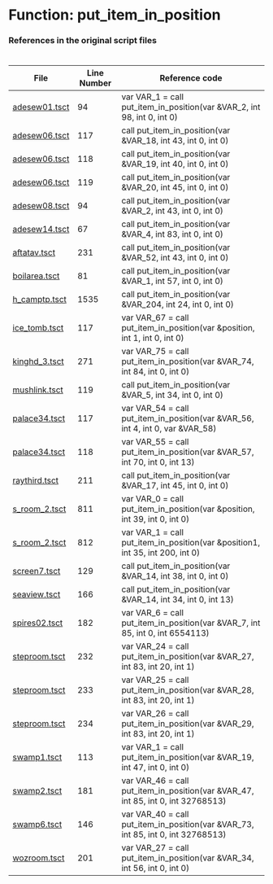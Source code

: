 # Function: put_item_in_position
### References in the original script files

#

| File | Line Number | Reference code |
| --- | --- | --- |
| [adesew01.tsct](../../../out/adesew01.tsct#L94) | 94 | var VAR_1 = call put_item_in_position(var &VAR_2, int 98, int 0, int 0) |
| [adesew06.tsct](../../../out/adesew06.tsct#L117) | 117 | call put_item_in_position(var &VAR_18, int 43, int 0, int 0) |
| [adesew06.tsct](../../../out/adesew06.tsct#L118) | 118 | call put_item_in_position(var &VAR_19, int 40, int 0, int 0) |
| [adesew06.tsct](../../../out/adesew06.tsct#L119) | 119 | call put_item_in_position(var &VAR_20, int 45, int 0, int 0) |
| [adesew08.tsct](../../../out/adesew08.tsct#L94) | 94 | call put_item_in_position(var &VAR_2, int 43, int 0, int 0) |
| [adesew14.tsct](../../../out/adesew14.tsct#L67) | 67 | call put_item_in_position(var &VAR_4, int 83, int 0, int 0) |
| [aftatav.tsct](../../../out/aftatav.tsct#L231) | 231 | call put_item_in_position(var &VAR_52, int 43, int 0, int 0) |
| [boilarea.tsct](../../../out/boilarea.tsct#L81) | 81 | call put_item_in_position(var &VAR_1, int 57, int 0, int 0) |
| [h_camptp.tsct](../../../out/h_camptp.tsct#L1535) | 1535 | call put_item_in_position(var &VAR_204, int 24, int 0, int 0) |
| [ice_tomb.tsct](../../../out/ice_tomb.tsct#L117) | 117 | var VAR_67 = call put_item_in_position(var &position, int 1, int 0, int 0) |
| [kinghd_3.tsct](../../../out/kinghd_3.tsct#L271) | 271 | var VAR_75 = call put_item_in_position(var &VAR_74, int 84, int 0, int 0) |
| [mushlink.tsct](../../../out/mushlink.tsct#L119) | 119 | call put_item_in_position(var &VAR_5, int 34, int 0, int 0) |
| [palace34.tsct](../../../out/palace34.tsct#L117) | 117 | var VAR_54 = call put_item_in_position(var &VAR_56, int 4, int 0, var &VAR_58) |
| [palace34.tsct](../../../out/palace34.tsct#L118) | 118 | var VAR_55 = call put_item_in_position(var &VAR_57, int 70, int 0, int 13) |
| [raythird.tsct](../../../out/raythird.tsct#L211) | 211 | call put_item_in_position(var &VAR_17, int 45, int 0, int 0) |
| [s_room_2.tsct](../../../out/s_room_2.tsct#L811) | 811 | var VAR_0 = call put_item_in_position(var &position, int 39, int 0, int 0) |
| [s_room_2.tsct](../../../out/s_room_2.tsct#L812) | 812 | var VAR_1 = call put_item_in_position(var &position1, int 35, int 200, int 0) |
| [screen7.tsct](../../../out/screen7.tsct#L129) | 129 | call put_item_in_position(var &VAR_14, int 38, int 0, int 0) |
| [seaview.tsct](../../../out/seaview.tsct#L166) | 166 | call put_item_in_position(var &VAR_14, int 34, int 0, int 13) |
| [spires02.tsct](../../../out/spires02.tsct#L182) | 182 | var VAR_6 = call put_item_in_position(var &VAR_7, int 85, int 0, int 6554113) |
| [steproom.tsct](../../../out/steproom.tsct#L232) | 232 | var VAR_24 = call put_item_in_position(var &VAR_27, int 83, int 20, int 1) |
| [steproom.tsct](../../../out/steproom.tsct#L233) | 233 | var VAR_25 = call put_item_in_position(var &VAR_28, int 83, int 20, int 1) |
| [steproom.tsct](../../../out/steproom.tsct#L234) | 234 | var VAR_26 = call put_item_in_position(var &VAR_29, int 83, int 20, int 1) |
| [swamp1.tsct](../../../out/swamp1.tsct#L113) | 113 | var VAR_1 = call put_item_in_position(var &VAR_19, int 47, int 0, int 0) |
| [swamp2.tsct](../../../out/swamp2.tsct#L181) | 181 | var VAR_46 = call put_item_in_position(var &VAR_47, int 85, int 0, int 32768513) |
| [swamp6.tsct](../../../out/swamp6.tsct#L146) | 146 | var VAR_40 = call put_item_in_position(var &VAR_73, int 85, int 0, int 32768513) |
| [wozroom.tsct](../../../out/wozroom.tsct#L201) | 201 | var VAR_27 = call put_item_in_position(var &VAR_34, int 56, int 0, int 0) |
